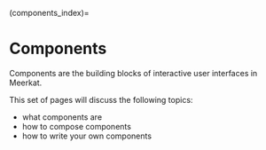 (components_index)=

# Components

Components are the building blocks of interactive user interfaces in Meerkat.

This set of pages will discuss the following topics:
- what components are
- how to compose components
- how to write your own components
